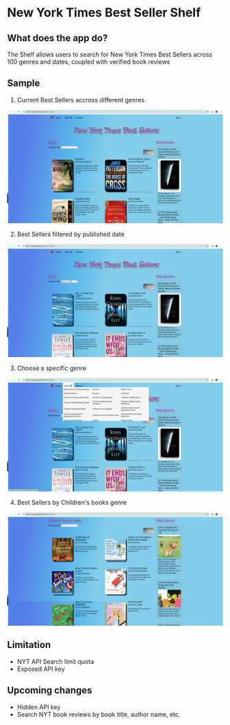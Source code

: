 # New York Times Best Seller Shelf


## What does the app do?

The Shelf allows users to search for New York Times Best Sellers across 100 genres and dates, coupled with verified book reviews

## Sample

1. Current Best Sellers accross different genres

![Overview](./images/overall.png)

2. Best Sellers filtered by published date

![Overview-dated](./images/overall-dated.png)

3. Choose a specific genre

![Choose genere](./images/search-by-genre.png)

4. Best Sellers by Children's books genre

![Books by genre](./images/genred.png)

## Limitation
- NYT API Search limit quota
- Exposed API key

## Upcoming changes
- Hidden API key
- Search NYT book reviews by book title, author name, etc.